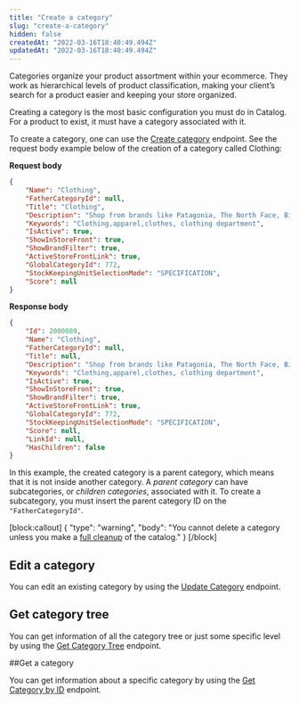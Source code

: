 ```yaml
---
title: "Create a category"
slug: "create-a-category"
hidden: false
createdAt: "2022-03-16T18:40:49.494Z"
updatedAt: "2022-03-16T18:40:49.494Z"
---
```

Categories organize your product assortment within your ecommerce. They work as hierarchical levels of product classification, making your client’s search for a product easier and keeping your store organized. 

Creating a category is the most basic configuration you must do in Catalog. For a product to exist, it must have a category associated with it. 

To create a category, one can use the [Create category](https://developers.vtex.com/vtex-rest-api/reference/catalog-api-post-category) endpoint. See the request body example below of the creation of a category called Clothing:

**Request body**

```json
{
    "Name": "Clothing",
    "FatherCategoryId": null,
    "Title": "Clothing",
    "Description": "Shop from brands like Patagonia, The North Face, Billabong, Columbia, and more to dress yourself for success.",
    "Keywords": "Clothing,apparel,clothes, clothing department",
    "IsActive": true,
    "ShowInStoreFront": true,
    "ShowBrandFilter": true,
    "ActiveStoreFrontLink": true,
    "GlobalCategoryId": 772,
    "StockKeepingUnitSelectionMode": "SPECIFICATION",
    "Score": null
}
```

**Response body**

```json
{
    "Id": 2000089,
    "Name": "Clothing",
    "FatherCategoryId": null,
    "Title": null,
    "Description": "Shop from brands like Patagonia, The North Face, Billabong, Columbia, and more to dress yourself for success.",
    "Keywords": "Clothing,apparel,clothes, clothing department",
    "IsActive": true,
    "ShowInStoreFront": true,
    "ShowBrandFilter": true,
    "ActiveStoreFrontLink": true,
    "GlobalCategoryId": 772,
    "StockKeepingUnitSelectionMode": "SPECIFICATION",
    "Score": null,
    "LinkId": null,
    "HasChildren": false
}
```

In this example, the created category is a parent category, which means that it is not inside another category. A *parent category* can have subcategories, or *children categories*, associated with it. To create a subcategory, you must insert the parent category ID on the `"FatherCategoryId"`. 

[block:callout]
{
  "type": "warning",
  "body": "You cannot delete a category unless you make a [full cleanup](https://help.vtex.com/en/tutorial/database-maintenance-full-cleanup--34P9LGs7BCIQK6acQom802) of the catalog."
}
[/block]
## Edit a category

You can edit an existing category by using the [Update Category](https://developers.vtex.com/vtex-rest-api/reference/catalog-api-put-category) endpoint.

## Get category tree

You can get information of all the category tree or just some specific level by using the [Get Category Tree](https://developers.vtex.com/vtex-rest-api/reference/catalog-api-get-category-tree) endpoint.

##Get a category

You can get information about a specific category by using the [Get Category by ID](https://developers.vtex.com/vtex-rest-api/reference/catalog-api-get-category)
 endpoint.